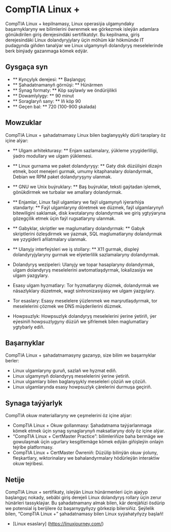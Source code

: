 # CompTIA Linux +

CompTIA Linux + kepilnamasy, Linux operasiýa ulgamyndaky başarnyklaryny we bilimlerini öwrenmek we görkezmek isleýän adamlara gönükdirilen giriş derejesindäki sertifikatdyr. Bu kepilnama, giriş derejesindäki Linux dolandyryjylary üçin möhüm kär hökmünde IT pudagynda giňden tanalýar we Linux ulgamynyň dolandyryş meselelerinde berk binýady gazanmaga kömek edýär.

## Gysgaça syn

- ** Kynçylyk derejesi: ** Başlangyç
- ** Şahadatnamanyň görnüşi: ** Hünärmen
- ** Synag formaty: ** Köp saýlawly we öndürijilikli
- ** Dowamlylygy: ** 90 minut
- ** Soraglaryň sany: ** Iň köp 90
- ** Geçen bal: ** 720 (100-900 şkalada)

## Mowzuklar

CompTIA Linux + şahadatnamasy Linux bilen baglanyşykly dürli taraplary öz içine alýar:

- ** Ulgam arhitekturasy: ** Enjam sazlamalary, ýükleme yzygiderliligi, ýadro modullary we ulgam ýüklemesi.
- ** Linux gurnama we paket dolandyryşy: ** Gaty disk düzülişini dizaýn etmek, boot menejeri gurmak, umumy kitaphanalary dolandyrmak, Debian we RPM paket dolandyryşyny ulanmak.

- ** GNU we Unix buýruklary: ** Baş buýruklar, teksti gaýtadan işlemek, gönükdirmek we turbalar we amallary dolandyrmak.
- ** Enjamlar, Linux faýl ulgamlary we faýl ulgamynyň iýerarhiýa standarty: ** Faýl ulgamlaryny döretmek we düzmek, faýl ulgamlarynyň bitewiligini saklamak, disk kwotalaryny dolandyrmak we giriş ygtyýaryna gözegçilik etmek üçin faýl rugsatlaryny ulanmak.

- ** Gabyklar, skriptler we maglumatlary dolandyrmak: ** Gabyk skriptlerini özleşdirmek we ýazmak, SQL maglumatlaryny dolandyrmak we yzygiderli aňlatmalary ulanmak.
- ** Ulanyjy interfeýsleri we iş stollary: ** X11 gurmak, displeý dolandyryjylaryny gurmak we elýeterlilik sazlamalaryny dolandyrmak.

- Dolandyryş wezipeleri: Ulanyjy we topar hasaplaryny dolandyrmak, ulgam dolandyryş meselelerini awtomatlaşdyrmak, lokalizasiýa we ulgam ýazgylary.
- Esasy ulgam hyzmatlary: Tor hyzmatlaryny düzmek, dolandyrmak we näsazlyklary düzetmek, wagt sinhronizasiýasy we ulgam ýazgylary.

- Tor esaslary: Esasy meselelere ýüzlenmek we marşrutlaşdyrmak, tor meselelerini çözmek we DNS müşderilerini düzmek.
- Howpsuzlyk: Howpsuzlyk dolandyryş meselelerini ýerine ýetiriň, ýer eýesiniň howpsuzlygyny düzüň we şifrlemek bilen maglumatlary ygtybarly ediň.

## Başarnyklar

CompTIA Linux + şahadatnamasyny gazanyp, size bilim we başarnyklar berler:

- Linux ulgamlaryny guruň, sazlaň we hyzmat ediň.
- Linux ulgamynyň dolandyryş meselelerini ýerine ýetiriň.
- Linux ulgamlary bilen baglanyşykly meseleleri çözüň we çözüň.
- Linux ulgamlarynda esasy howpsuzlyk çärelerini durmuşa geçiriň.

## Synaga taýýarlyk

CompTIA okuw materiallaryny we çeşmelerini öz içine alýar:

- CompTIA Linux + Okuw gollanmasy: Şahadatnama taýýarlanmaga kömek etmek üçin synag synaglarynyň maksatlaryny doly öz içine alýar.
- “CompTIA Linux + CertMaster Practice”: bilimleriňize baha bermäge we gowulaşmak üçin ugurlary kesgitlemäge kömek edýän giňişleýin onlaýn tejribe platformasy.
- CompTIA Linux + CertMaster Öwreniň: Düzülip bilinýän okuw ýoluny, fleşkartlary, wiktorinalary we bahalandyrmalary hödürleýän interaktiw okuw tejribesi.

## Netije

CompTIA Linux + sertifikaty, isleýän Linux hünärmenleri üçin ajaýyp başlangyç nokady, sebäbi giriş derejeli Linux dolandyryş rollary üçin zerur hünärleri tassyklaýar. Bu şahadatnamany almak bilen, kär derejäňizi ösdürip we potensial iş berijilere öz başarnygyňyzy görkezip bilersiňiz. Şeýlelik bilen, “CompTIA Linux +” şahadatnamasy bilen Linux syýahatyňyzy başlaň!

- [Linux esaslary] (https://linuxjourney.com/)